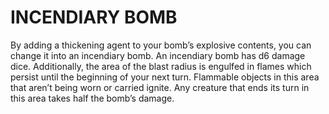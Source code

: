 # INCENDIARY BOMB

By adding a thickening agent to your bomb’s explosive contents, you can change it into an incendiary bomb. An incendiary bomb has d6 damage dice. Additionally, the area of the blast radius is engulfed in flames which persist until the beginning of your next turn. Flammable objects in this area that aren’t being worn or carried ignite. Any creature that ends its turn in this area takes half the bomb’s damage.